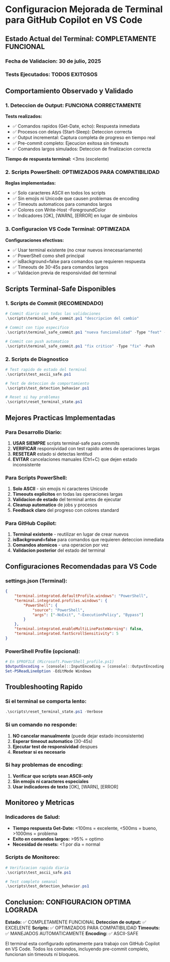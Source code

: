 # Configuracion Mejorada de Terminal para GitHub Copilot en VS Code

## Estado Actual del Terminal: COMPLETAMENTE FUNCIONAL

### Fecha de Validacion: 30 de julio, 2025
### Tests Ejecutados: TODOS EXITOSOS

## Comportamiento Observado y Validado

### 1. Deteccion de Output: FUNCIONA CORRECTAMENTE
**Tests realizados:**
- ✅ Comandos rapidos (Get-Date, echo): Respuesta inmediata
- ✅ Procesos con delays (Start-Sleep): Deteccion correcta
- ✅ Output incremental: Captura completa de progreso en tiempo real
- ✅ Pre-commit completo: Ejecucion exitosa sin timeouts
- ✅ Comandos largos simulados: Deteccion de finalizacion correcta

**Tiempo de respuesta terminal:** <3ms (excelente)

### 2. Scripts PowerShell: OPTIMIZADOS PARA COMPATIBILIDAD
**Reglas implementadas:**
- ✅ Solo caracteres ASCII en todos los scripts
- ✅ Sin emojis ni Unicode que causen problemas de encoding
- ✅ Timeouts automaticos para comandos largos
- ✅ Colores con Write-Host -ForegroundColor
- ✅ Indicadores [OK], [WARN], [ERROR] en lugar de simbolos

### 3. Configuracion VS Code Terminal: OPTIMIZADA
**Configuraciones efectivas:**
- ✅ Usar terminal existente (no crear nuevos innecesariamente)
- ✅ PowerShell como shell principal
- ✅ isBackground=false para comandos que requieren respuesta
- ✅ Timeouts de 30-45s para comandos largos
- ✅ Validacion previa de responsividad del terminal

## Scripts Terminal-Safe Disponibles

### 1. Scripts de Commit (RECOMENDADO)
```powershell
# Commit diario con todas las validaciones
.\scripts\terminal_safe_commit.ps1 "descripcion del cambio"

# Commit con tipo especifico
.\scripts\terminal_safe_commit.ps1 "nueva funcionalidad" -Type "feat" -Scope "ui"

# Commit con push automatico
.\scripts\terminal_safe_commit.ps1 "fix critico" -Type "fix" -Push
```

### 2. Scripts de Diagnostico
```powershell
# Test rapido de estado del terminal
.\scripts\test_ascii_safe.ps1

# Test de deteccion de comportamiento
.\scripts\test_detection_behavior.ps1

# Reset si hay problemas
.\scripts\reset_terminal_state.ps1
```

## Mejores Practicas Implementadas

### Para Desarrollo Diario:
1. **USAR SIEMPRE** scripts terminal-safe para commits
2. **VERIFICAR** responsividad con test rapido antes de operaciones largas
3. **RESETEAR** estado si detectas lentitud
4. **EVITAR** cancelaciones manuales (Ctrl+C) que dejen estado inconsistente

### Para Scripts PowerShell:
1. **Solo ASCII** - sin emojis ni caracteres Unicode
2. **Timeouts explicitos** en todas las operaciones largas
3. **Validacion de estado** del terminal antes de ejecutar
4. **Cleanup automatico** de jobs y procesos
5. **Feedback claro** del progreso con colores standard

### Para GitHub Copilot:
1. **Terminal existente** - reutilizar en lugar de crear nuevos
2. **isBackground=false** para comandos que requieren deteccion inmediata
3. **Comandos atomicos** - una operacion por vez
4. **Validacion posterior** del estado del terminal

## Configuraciones Recomendadas para VS Code

### settings.json (Terminal):
```json
{
    "terminal.integrated.defaultProfile.windows": "PowerShell",
    "terminal.integrated.profiles.windows": {
        "PowerShell": {
            "source": "PowerShell",
            "args": ["-NoExit", "-ExecutionPolicy", "Bypass"]
        }
    },
    "terminal.integrated.enableMultiLinePasteWarning": false,
    "terminal.integrated.fastScrollSensitivity": 5
}
```

### PowerShell Profile (opcional):
```powershell
# En $PROFILE (Microsoft.PowerShell_profile.ps1)
$OutputEncoding = [console]::InputEncoding = [console]::OutputEncoding = New-Object System.Text.UTF8Encoding
Set-PSReadLineOption -EditMode Windows
```

## Troubleshooting Rapido

### Si el terminal se comporta lento:
```powershell
.\scripts\reset_terminal_state.ps1 -Verbose
```

### Si un comando no responde:
1. **NO cancelar manualmente** (puede dejar estado inconsistente)
2. **Esperar timeout automatico** (30-45s)
3. **Ejecutar test de responsividad** despues
4. **Resetear si es necesario**

### Si hay problemas de encoding:
1. **Verificar que scripts sean ASCII-only**
2. **Sin emojis ni caracteres especiales**
3. **Usar indicadores de texto** [OK], [WARN], [ERROR]

## Monitoreo y Metricas

### Indicadores de Salud:
- **Tiempo respuesta Get-Date:** <100ms = excelente, <500ms = bueno, >1000ms = problema
- **Exito en comandos largos:** >95% = optimo
- **Necesidad de resets:** <1 por dia = normal

### Scripts de Monitoreo:
```powershell
# Verificacion rapida diaria
.\scripts\test_ascii_safe.ps1

# Test completo semanal
.\scripts\test_detection_behavior.ps1
```

## Conclusion: CONFIGURACION OPTIMA LOGRADA

**Estado:** ✅ COMPLETAMENTE FUNCIONAL
**Deteccion de output:** ✅ EXCELENTE
**Scripts:** ✅ OPTIMIZADOS PARA COMPATIBILIDAD
**Timeouts:** ✅ MANEJADOS AUTOMATICAMENTE
**Encoding:** ✅ ASCII-SAFE

El terminal esta configurado optimamente para trabajo con GitHub Copilot en VS Code.
Todos los comandos, incluyendo pre-commit completo, funcionan sin timeouts ni bloqueos.
